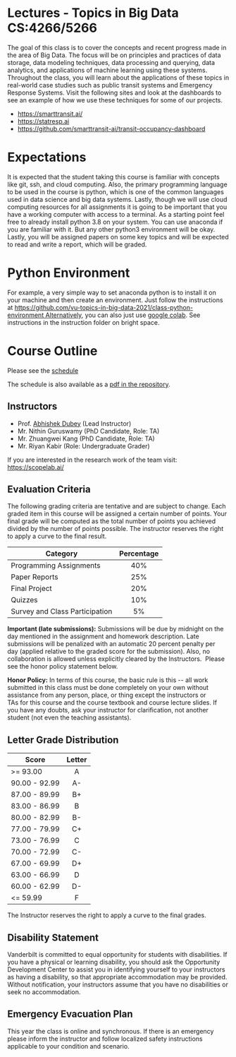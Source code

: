 # Lectures - Topics in Big Data CS:4266/5266

The goal of this class is to cover the concepts and recent progress made in the area of Big Data. The focus will be on principles and practices of data storage, data modeling techniques, data processing and querying, data analytics, and applications of machine learning using these systems. Throughout the class, you will learn about the applications of these topics in real-world case studies such as public transit systems and Emergency Response Systems. Visit the following sites and look at the dashboards to see an example of how we use these techniques for some of our projects.

 * https://smarttransit.ai/
 * https://statresp.ai
 * https://github.com/smarttransit-ai/transit-occupancy-dashboard 

 # Expectations

It is expected that the student taking this course is familiar with concepts like git, ssh, and cloud computing. Also, the primary programming language to be used in the course is python, which is one of the common languages used in data science and big data systems. Lastly, though we will use cloud computing resources for all assignments it is going to be important that you have a working computer with access to a terminal. As a starting point feel free to already install python 3.8 on your system. You can use anaconda if you are familiar with it. But any other python3 environment will be okay. Lastly, you will be assigned papers on some key topics and will be expected to read and write a report, which will be graded.
 
# Python Environment
For example, a very simple way to set anaconda python is to install it on your machine and then create an environment. Just follow the instructions at https://github.com/vu-topics-in-big-data-2021/class-python-environment Alternatively, you can also just use [google colab](https://towardsdatascience.com/getting-started-with-google-colab-f2fff97f594c). See instructions in the instruction folder on bright space.

# Course Outline 

Please see the [schedule](https://docs.google.com/spreadsheets/d/1S6dYhV9UzUiSuenGvq8ULp_EZlxMD_NGOgtBXjxoBUI/edit?usp=sharing)

The schedule is also available as a [pdf in the repository](schedule-of-the-class.pdf).

## Instructors

- Prof. [Abhishek Dubey](https://engineering.vanderbilt.edu/bio/abhishek-dubey) (Lead Instructor)
- Mr. Nithin Guruswamy (PhD Candidate, Role: TA) 
- Mr. Zhuangwei Kang (PhD Candidate, Role: TA) 
- Mr. Riyan Kabir (Role: Undergraduate Grader)

If you are interested in the research work of the team visit: https://scopelab.ai/

## Evaluation  Criteria

The following grading criteria are tentative and are
subject to change. Each graded item in this course will be assigned a
certain number of points. Your final grade will be computed as the total
number of points you achieved divided by the number of points possible.
The instructor reserves the right to apply a curve to the final result.


| Category        | Percentage  |
| ------------- |:-------------:| 
| Programming Assignments    | 40% | 
| Paper Reports | 25%|
| Final Project       | 20% |
| Quizzes          | 10% |
| Survey and Class Participation| 5%|

**Important (late submissions):** Submissions will be due by midnight on the day mentioned in the assignment and homework description. Late submissions will be penalized with an automatic 20 percent penalty per day (applied relative to the graded score for the submission). Also, no collaboration is allowed unless explicitly cleared by the Instructors.  Please see the honor policy statement below.

**Honor Policy:** In terms of this course, the basic rule is this -- all work submitted in this class must be done completely on your own without assistance from any person, place, or thing except the instructors or TAs for this course and the course textbook and course lecture slides. If you have any doubts, ask your instructor for clarification, not another student (not even the teaching assistants).

## Letter Grade Distribution

| Score        | Letter  |
| ------------- |:-------------:| 
| >= 93.00    |   A      |
| 90.00 - 92.99  |  A-   |
| 87.00 - 89.99 | B+     |
| 83.00 - 86.99  | B     |
| 80.00 - 82.99  | B-     |
| 77.00 - 79.99  | C+  |
| 73.00 - 76.99  | C  |
| 70.00 - 72.99  | C-  |
| 67.00 - 69.99  | D+  |
| 63.00 - 66.99  | D  |
| 60.00 - 62.99  | D-  |
| <= 59.99   |  F  |

The Instructor reserves the right to apply a curve to the final grades.

## Disability Statement

Vanderbilt is committed to equal opportunity
for students with disabilities. If you have a physical or learning
disability, you should ask the Opportunity Development Center to assist
you in identifying yourself to your instructors as having a disability,
so that appropriate accommodation may be provided. Without notification,
your instructors assume that you have no disabilities or seek no
accommodation.

## Emergency Evacuation Plan

 This year the class is online and synchronous. If there is an emergency please inform the instructor and follow localized safety instructions applicable to your condition and scenario.

